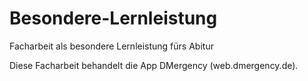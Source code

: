 # Besondere-Lernleistung

Facharbeit als besondere Lernleistung fürs Abitur

Diese Facharbeit behandelt die App DMergency (web.dmergency.de).
